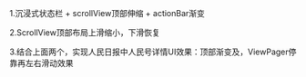 
1.沉浸式状态栏 + scrollView顶部伸缩 + actionBar渐变

2.ScrollView顶部布局上滑缩小，下滑恢复

3.结合上面两个，实现人民日报中人民号详情UI效果：顶部渐变及，ViewPager停靠再左右滑动效果